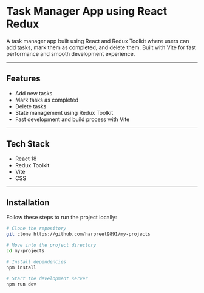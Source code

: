 # Task Manager App using React Redux

A task manager app built using React and Redux Toolkit where users can add tasks, mark them as completed, and delete them. Built with Vite for fast performance and smooth development experience.

---

## Features

- Add new tasks
- Mark tasks as completed
- Delete tasks
- State management using Redux Toolkit
- Fast development and build process with Vite

---

## Tech Stack

- React 18
- Redux Toolkit
- Vite
- CSS

---

## Installation

Follow these steps to run the project locally:

```bash
# Clone the repository
git clone https://github.com/harpreet9891/my-projects

# Move into the project directory
cd my-projects

# Install dependencies
npm install

# Start the development server
npm run dev
